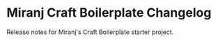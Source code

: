 # Miranj Craft Boilerplate Changelog

Release notes for Miranj's Craft Boilerplate starter project.
